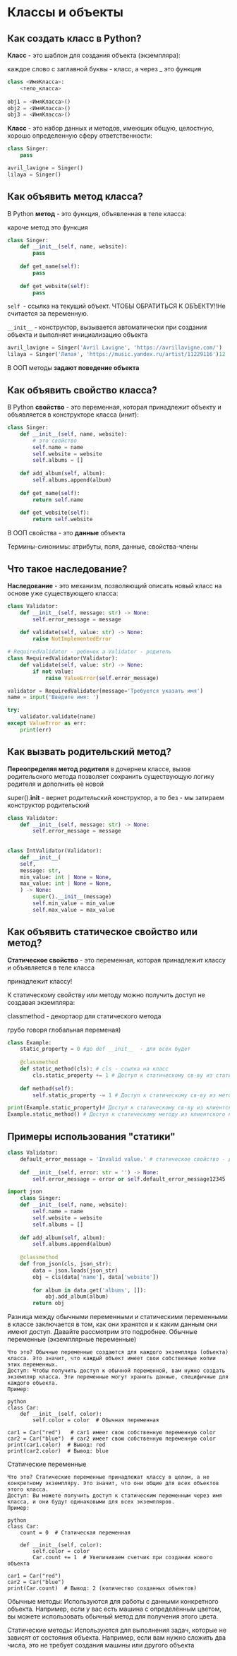 # Классы и объекты
## Как создать класс в Python?
**Класс** - это шаблон для создания объекта (экземпляра):

каждое слово с заглавной буквы - класс, а через _ это функция
```python
class <ИмяКласса>:
    <тело_класса>
    
obj1 = <ИмяКласса>()
obj2 = <ИмяКласса>()
obj3 = <ИмяКласса>()
```

**Класс** - это набор данных и методов, имеющих общую, целостную, хорошо определенную сферу ответственности:
```python
class Singer:
    pass

avril_lavigne = Singer()
lilaya = Singer()
```
## Как объявить метод класса?
В Python **метод** - это функция, объявленная в теле класса:

кароче метод это функция
```python
class Singer:
    def __init__(self, name, website):
        pass
   
    def get_name(self):
        pass
    
    def get_website(self):
        pass
```
 ```self ```- ссылка на текущий объект. ЧТОБЫ ОБРАТИТЬСЯ К ОБЪЕКТУ!!Не считается за переменную.
 
```__init__``` - конструктор, вызывается автоматически при создании объекта и выполняет инициализацию объекта
```python
avril_lavigne = Singer('Avril Lavigne', 'https://avrillavigne.com/')
lilaya = Singer('Лилая', 'https://music.yandex.ru/artist/11229116')12
```
В ООП методы **задают поведение объекта**
## Как объявить свойство класса?
В Python **свойство** - это переменная, которая принадлежит объекту и объявляется в конструкторе класса (инит):
```python
class Singer:
    def __init__(self, name, website):
        # это свойство
        self.name = name
        self.website = website
        self.albums = []
    
    def add_album(self, album):
        self.albums.append(album)
    
    def get_name(self):
        return self.name
    
    def get_website(self):
        return self.website
```
В ООП свойства - это **данные** объекта

Термины-синонимы: атрибуты, поля, данные, свойства-члены
## Что такое наследование?
**Наследование** - это механизм, позволяющий описать новый класс на основе уже существующего класса:
```python
class Validator:
    def __init__(self, message: str) -> None:
        self.error_message = message
    
    def validate(self, value: str) -> None:
        raise NotImplementedError

# RequiredValidator - ребенок а Validator - родитель
class RequiredValidator(Validator):
    def validate(self, value: str) -> None:
        if not value:
            raise ValueError(self.error_message)

validator = RequiredValidator(message='Требуется указать имя')
name = input('Введите имя: ')

try:
    validator.validate(name)
except ValueError as err:
    print(err)
```
## Как вызвать родительский метод?
**Переопределяя метод родителя** в дочернем классе, вызов родительского метода позволяет сохранить
существующую логику родителя и дополнить её новой

super().__init__ - вернет родительский конструктор, а то без -  мы затираем конструктор родительский
```python
class Validator:
    def __init__(self, message: str) -> None:
        self.error_message = message
        
        
class IntValidator(Validator):
    def __init__(
    self,
    message: str,
    min_value: int | None = None,
    max_value: int | None = None,
    ) -> None:
        super().__init__(message)
        self.min_value = min_value
        self.max_value = max_value
```
## Как объявить статическое свойство или метод?
**Статическое свойство** - это переменная, которая принадлежит классу и объявляется в теле класса

принадлежит классу!

К статическому свойству или методу можно получить доступ не создавая экземпляра:

classmethod - декортаор для статического метода

грубо говоря глобальная переменая)
```python
class Example:
    static_property = 0 #до def __init__  - для всех будет
    
    @classmethod
    def static_method(cls): # cls - ссылка на класс
        cls.static_property += 1 # Доступ к статическому св-ву из статического метода
    
    def method(self):
        self.static_property -= 1 # Доступ к статическому св-ву из метода

print(Example.static_property)# Доступ к статическому св-ву из клиентского кода
Example.static_method() # Доступ к статическому методу из клиентского кода12345678910111213
```
## Примеры использования "статики"
```python
class Validator:
    default_error_message = 'Invalid value.' # статическое свойство - до инита типо
    
    def __init__(self, error: str = '') -> None:
        self.error_message = error or self.default_error_message12345
```
```python
import json
    class Singer:
    def __init__(self, name, website):
        self.name = name
        self.website = website
        self.albums = []
    
    def add_album(self, album):
        self.albums.append(album)
    
    @classmethod
    def from_json(cls, json_str):
        data = json.loads(json_str)
        obj = cls(data['name'], data['website'])
        
        for album in data.get('albums', []):
            obj.add_album(album)
        return obj
```

Разница между обычными переменными и статическими переменными в классе заключается в том, как они хранятся и к каким данным они имеют доступ. Давайте рассмотрим это подробнее.
Обычные переменные (экземплярные переменные)

    Что это? Обычные переменные создаются для каждого экземпляра (объекта) класса. Это значит, что каждый объект имеет свои собственные копии этих переменных.
    Доступ: Чтобы получить доступ к обычной переменной, вам нужно создать экземпляр класса. Эти переменные могут хранить данные, специфичные для каждого объекта.
    Пример:

    python
    class Car:
        def __init__(self, color):
            self.color = color  # Обычная переменная

    car1 = Car("red")   # car1 имеет свою собственную переменную color
    car2 = Car("blue")  # car2 имеет свою собственную переменную color
    print(car1.color)  # Вывод: red
    print(car2.color)  # Вывод: blue

Статические переменные

    Что это? Статические переменные принадлежат классу в целом, а не конкретному экземпляру. Это значит, что они общие для всех объектов этого класса.
    Доступ: Вы можете получить доступ к статическим переменным через имя класса, и они будут одинаковыми для всех экземпляров.
    Пример:

    python
    class Car:
        count = 0  # Статическая переменная

        def __init__(self, color):
            self.color = color
            Car.count += 1  # Увеличиваем счетчик при создании нового объекта

    car1 = Car("red")
    car2 = Car("blue")
    print(Car.count)  # Вывод: 2 (количество созданных объектов)

Обычные методы: Используются для работы с данными конкретного объекта. Например, если у вас есть машина с определённым цветом, вы можете использовать обычный метод для получения этого цвета.

Статические методы: Используются для выполнения задач, которые не зависят от состояния объекта. Например, если вам нужно сложить два числа, это не требует создания машины или другого объекта